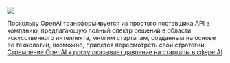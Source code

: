 <!--2025-02-23 13:00:15-->
<div class="yb">
  <div class="rss smaller1 habr"><img src="https://habrastorage.org/getpro/habr/upload_files/741/131/937/741131937520f58c4e56c453b4c2d245.png" /><p>Поскольку OpenAI трансформируется из простого поставщика API в компанию, предлагающую полный спектр решений в области искусственного интеллекта, многим стартапам, созданным на основе ее технологии, возможно, придется пересмотреть свои стратегии. <a... <br><a class="light" href="https://habr.com/ru/companies/bothub/news/885024/?utm_source=habrahabr&utm_medium=rss&utm_campaign=885024">Стремление OpenAI к росту оказывает давление на стартапы в сфере AI</a></div>
</div>
